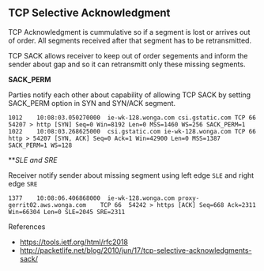 ## TCP Selective Acknowledgment

TCP Acknowledgment is cummulative so if a segment is lost or arrives out of order. All segments received after that segment has to be retransmitted.

TCP SACK allows receiver to keep out of order segements and inform the sender about gap and so it can retransmitt only these missing segments.

**SACK_PERM**

Parties notify each other about capability of allowing TCP SACK by setting SACK_PERM option in SYN and SYN/ACK segment.

    1012	10:08:03.050270000	ie-wk-128.wonga.com	csi.gstatic.com	TCP	66	54207 > http [SYN] Seq=0 Win=8192 Len=0 MSS=1460 WS=256 SACK_PERM=1
    1022	10:08:03.268625000	csi.gstatic.com	ie-wk-128.wonga.com	TCP	66	http > 54207 [SYN, ACK] Seq=0 Ack=1 Win=42900 Len=0 MSS=1387 SACK_PERM=1 WS=128

***SLE and SRE*

Receiver notify sender about  missing segment using left edge `SLE` and right edge `SRE`

    1377	10:08:06.406868000	ie-wk-128.wonga.com	proxy-gerrit02.aws.wonga.com	TCP	66	54242 > https [ACK] Seq=668 Ack=2311 Win=66304 Len=0 SLE=2045 SRE=2311

References

* https://tools.ietf.org/html/rfc2018
* http://packetlife.net/blog/2010/jun/17/tcp-selective-acknowledgments-sack/
